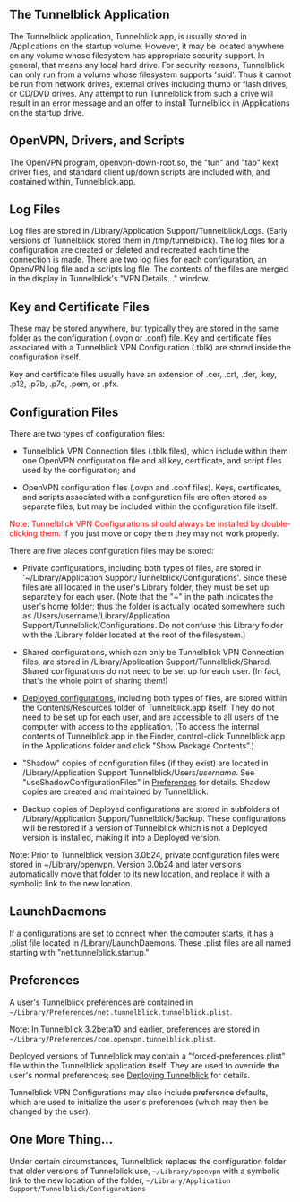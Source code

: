 

## The Tunnelblick Application ##
The Tunnelblick application, Tunnelblick.app, is usually stored in /Applications on the startup volume. However, it may be located anywhere on any volume whose filesystem has appropriate security support. In general, that means any local hard drive. For security reasons, Tunnelblick can only run from a volume whose filesystem supports 'suid'. Thus it cannot be run from network drives, external drives including thumb or flash drives, or CD/DVD drives. Any attempt to run Tunnelblick from such a drive will result in an error message and an offer to install Tunnelblick in /Applications on the startup drive.

## OpenVPN, Drivers, and Scripts ##
The OpenVPN program, openvpn-down-root.so, the "tun" and "tap" kext driver files, and standard client up/down scripts are included with, and contained within, Tunnelblick.app.

## Log Files ##
Log files are stored in /Library/Application Support/Tunnelblick/Logs. (Early versions of Tunnelblick stored them in /tmp/tunnelblick). The log files for a configuration are created or deleted and recreated each time the connection is made. There are two log files for each configuration, an OpenVPN log file and a scripts log file. The contents of the files are merged in the display in Tunnelblick's "VPN Details…" window.

## Key and Certificate Files ##
These may be stored anywhere, but typically they are stored in the same folder as the configuration (.ovpn or .conf) file. Key and certificate files associated with a Tunnelblick VPN Configuration (.tblk) are stored inside the configuration itself.

Key and certificate files usually have an extension of .cer, .crt, .der, .key, .p12, .p7b, .p7c, .pem, or .pfx.

## Configuration Files ##
There are two types of configuration files:

  * Tunnelblick VPN Connection files (.tblk files), which include within them one OpenVPN configuration file and all key, certificate, and script files used by the configuration; and

  * OpenVPN configuration files (.ovpn and .conf files). Keys, certificates, and scripts associated with a configuration file are often stored as separate files, but may be included within the configuration file itself.

<font color='red'>Note: Tunnelblick VPN Configurations should always be installed by double-clicking them.</font> If you just move or copy them they may not work properly.

There are five places configuration files may be stored:

  * Private configurations, including both types of files, are stored in '~/Library/Application Support/Tunnelblick/Configurations'. Since these files are all located in the user's Library folder, they must be set up separately for each user. (Note that the "~" in the path indicates the user's home folder; thus the folder is actually located somewhere such as /Users/username/Library/Application Support/Tunnelblick/Configurations. Do not confuse this Library folder with the /Library folder located at the root of the filesystem.)

  * Shared configurations, which can only be Tunnelblick VPN Connection files, are stored in /Library/Application Support/Tunnelblick/Shared. Shared configurations do not need to be set up for each user. (In fact, that's the whole point of sharing them!)

  * [Deployed configurations](cDeployingTunnelblick.md), including both types of files, are stored within the Contents/Resources folder of Tunnelblick.app itself. They do not need to be set up for each user, and are accessible to all users of the computer with access to the application. (To access the internal contents of Tunnelblick.app  in the Finder, control-click Tunnelblick.app in the Applications folder  and click "Show Package Contents”.)

  * "Shadow" copies of configuration files (if they exist) are located in /Library/Application Support Tunnelblick/Users/_username_. See "useShadowConfigurationFiles" in [Preferences](Preferences.md) for details. Shadow copies are created and maintained by Tunnelblick.

  * Backup copies of Deployed configurations are stored in subfolders of /Library/Application Support/Tunnelblick/Backup. These configurations will be restored if a version of Tunnelblick which is not a Deployed version is installed, making it into a Deployed version.

Note: Prior to Tunnelblick version 3.0b24, private configuration files were stored in ~/Library/openvpn. Version 3.0b24 and later versions automatically move that folder to its new location, and replace it with a symbolic link to the new location.

## LaunchDaemons ##
If a configurations are set to connect when the computer starts, it has a .plist file located in /Library/LaunchDaemons. These .plist files are all named starting with "net.tunnelblick.startup."

## Preferences ##
A user's Tunnelblick preferences are contained in `~/Library/Preferences/net.tunnelblick.tunnelblick.plist`.

Note: In Tunnelblick 3.2beta10 and earlier, preferences are stored in `~/Library/Preferences/com.openvpn.tunnelblick.plist`.

Deployed versions of Tunnelblick may contain a "forced-preferences.plist" file within the Tunnelblick application itself. They are used to override the user's normal preferences; see [Deploying Tunnelblick](cDeployingTunnelblick.md) for details.

Tunnelblick VPN Configurations may also include preference defaults, which are used to initialize the user's preferences (which may then be changed by the user).

## One More Thing… ##
Under certain circumstances, Tunnelblick replaces the configuration folder that older versions of Tunnelblick use,
`~/Library/openvpn`
with a symbolic link to the new location of the folder,
`~/Library/Application Support/Tunnelblick/Configurations`